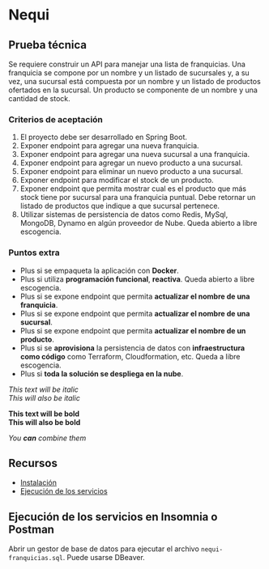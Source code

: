 # Nequi

## Prueba técnica

Se requiere construir un API para manejar una lista de franquicias. Una franquicia se compone por un nombre y un listado de sucursales y, a su vez, una sucursal está compuesta por un nombre y un listado de productos ofertados en la sucursal. Un producto se componente de un nombre y una cantidad de stock.

### Criterios de aceptación

1. El proyecto debe ser desarrollado en Spring Boot.
2. Exponer endpoint para agregar una nueva franquicia.
3. Exponer endpoint para agregar una nueva sucursal a una franquicia.
4. Exponer endpoint para agregar un nuevo producto a una sucursal.
5. Exponer endpoint para eliminar un nuevo producto a una sucursal.
6. Exponer endpoint para modificar el stock de un producto.
7. Exponer endpoint que permita mostrar cual es el producto que más stock tiene por sucursal
   para una franquicia puntual. Debe retornar un listado de productos que indique a que sucursal
   pertenece.
8. Utilizar sistemas de persistencia de datos como Redis, MySql, MongoDB, Dynamo en algún
   proveedor de Nube. Queda abierto a libre escogencia.


### Puntos extra
* Plus si se empaqueta la aplicación con **Docker**.
* Plus si utiliza **programación funcional**, **reactiva**. Queda abierto a libre escogencia.
* Plus si se expone endpoint que permita **actualizar el nombre de una franquicia**.
* Plus si se expone endpoint que permita **actualizar el nombre de una sucursal**.
* Plus si se expone endpoint que permita **actualizar el nombre de un producto**.
* Plus si se **aprovisiona** la persistencia de datos con **infraestructura como código** como Terraform,
Cloudformation, etc. Queda a libre escogencia.
* Plus si **toda la solución se despliega en la nube**.

*This text will be italic*  
_This will also be italic_

**This text will be bold**  
__This will also be bold__

_You **can** combine them_

## Recursos

* [Instalación](INSTALACION.md)
* [Ejecución de los servicios](EJECUCION.md)
## Ejecución de los servicios en Insomnia o Postman

Abrir un gestor de base de datos para ejecutar el archivo `nequi-franquicias.sql`. Puede usarse DBeaver.



